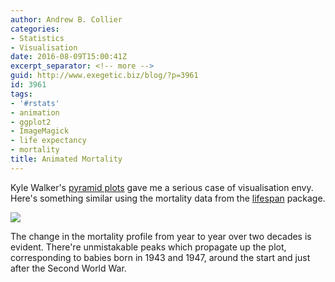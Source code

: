 ```yaml
---
author: Andrew B. Collier
categories:
- Statistics
- Visualisation
date: 2016-08-09T15:00:41Z
excerpt_separator: <!-- more -->
guid: http://www.exegetic.biz/blog/?p=3961
id: 3961
tags:
- '#rstats'
- animation
- ggplot2
- ImageMagick
- life expectancy
- mortality
title: Animated Mortality
---
```


<!--more-->

Kyle Walker's [pyramid plots](http://rpubs.com/walkerke/pyramids_ggplot2) gave me a serious case of visualisation envy. Here's something similar using the mortality data from the [lifespan](https://github.com/DataWookie/lifespan) package.

<img src="/img/2016/08/pyramid-animation.gif" >

The change in the mortality profile from year to year over two decades is evident. There're unmistakable peaks which propagate up the plot, corresponding to babies born in 1943 and 1947, around the start and just after the Second World War.

